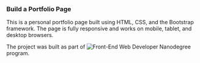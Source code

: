 ### Build a Portfolio Page

This is a personal portfolio page built using HTML, CSS, and the Bootstrap framework. The page is fully responsive and works on mobile, tablet, and desktop browsers.

The project was built as part of ![Front-End Web Developer Nanodegree](https://www.udacity.com/course/front-end-web-developer-nanodegree--nd001) program.
